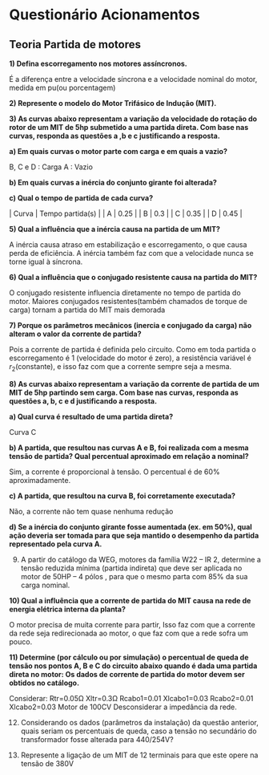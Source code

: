 Questionário Acionamentos 
===

Teoria Partida de motores
---



__1) Defina escorregamento nos motores assíncronos.__

É a diferença entre a velocidade síncrona e a velocidade nominal do motor, medida em pu(ou porcentagem)

__2) Represente o modelo do Motor Trifásico de Indução (MIT).__


__3) As curvas abaixo representam a variação da velocidade do rotação do rotor de um MIT de 5hp submetido a uma partida direta. Com base nas curvas, responda as questões a ,b e c justificando a resposta.__

__a) Em quais curvas o motor parte com carga e em quais a vazio?__

B, C e D : Carga
A        : Vazio

__b) Em quais curvas a inércia do conjunto girante foi alterada?__

__c) Qual o tempo de partida de cada curva?__

| Curva | Tempo partida(s) |
| A     | 0.25             |
| B     | 0.3              |
| C     | 0.35             |
| D     | 0.45             |


__5) Qual a influência que a inércia causa na partida de um MIT?__

A inércia causa atraso em estabilização e escorregamento, o que causa perda de eficiência. A inércia também faz com que a velocidade nunca se torne igual à síncrona.

__6) Qual a influência que o conjugado resistente causa na partida do MIT?__

O conjugado resistente influencia diretamente no tempo de partida do motor. Maiores conjugados resistentes(também chamados de torque de carga) tornam a partida do MIT mais demorada

__7) Porque os parâmetros mecânicos (inercia e conjugado da carga) não alteram o valor da corrente de partida?__

Pois a corrente de partida é definida pelo circuito. Como em toda partida o escorregamento é 1 (velocidade do motor é zero), a resistência variável é $r_2$(constante), e isso faz com que a corrente sempre seja a mesma.

__8) As curvas abaixo representam a variação da corrente de partida de um MIT de 5hp partindo sem carga. Com base nas curvas, responda as questões a, b, c e d justificando a resposta.__

__a) Qual curva é resultado de uma partida direta?__

Curva C

__b) A partida, que resultou nas curvas A e B, foi realizada com a mesma tensão de partida? Qual percentual aproximado em relação a nominal?__

Sim, a corrente é proporcional à tensão. O percentual é de 60% aproximadamente.

__c) A partida, que resultou na curva B, foi corretamente executada?__

Não, a corrente não tem quase nenhuma redução

__d) Se a inércia do conjunto girante fosse aumentada (ex. em 50%), qual ação deveria ser tomada para que seja mantido o desempenho da partida representado pela curva A.__

9) A partir do catálogo da WEG, motores da família W22 – IR 2, determine a tensão reduzida mínima (partida indireta) que deve ser aplicada no motor de 50HP – 4 pólos , para que o mesmo parta com 85% da sua carga nominal.

__10) Qual a influência que a corrente de partida do MIT causa na rede de energia elétrica interna da planta?__

O motor precisa de muita corrente para partir, Isso faz com que a corrente da rede seja redirecionada ao motor, o que faz com que a rede sofra um pouco.

__11) Determine (por cálculo ou por simulação) o percentual de queda de tensão nos pontos A, B e C do circuito abaixo quando é dada uma partida direta no motor: Os dados de corrente de partida do motor devem ser obtidos no catálogo.__

Considerar:
Rtr=0.05Ω Xltr=0.3Ω
Rcabo1=0.01 Xlcabo1=0.03
Rcabo2=0.01 Xlcabo2=0.03
Motor de 100CV
Desconsiderar a impedância da rede.

12) Considerando os dados (parâmetros da instalação) da questão anterior, quais seriam os percentuais de queda, caso a tensão no secundário do transformador fosse alterada para 440/254V?

13) Represente a ligação de um MIT de 12 terminais para que este opere na tensão de 380V
